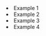 <List ctxclass="my-4">
  <Li>Example 1</Li>
  <Li>Example 2</Li>
  <Li>Example 3</Li>
  <Li>Example 4</Li>
</List>